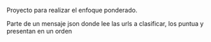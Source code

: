 Proyecto para realizar el enfoque ponderado.

Parte de un mensaje json donde lee las urls a clasificar, los puntua y presentan en un
orden
